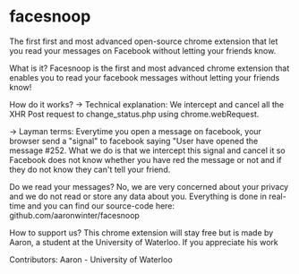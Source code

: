 facesnoop
=========

The first first and most advanced open-source chrome extension that let you read
your messages on Facebook without letting your friends know.

What is it?
Facesnoop is the first and most advanced chrome extension that enables
you to read your facebook messages without letting your friends know!

How do it works?
-> Technical explanation:
We intercept and cancel all the XHR Post request to change_status.php using chrome.webRequest.

-> Layman terms:
Everytime you open a message on facebook, your browser send a "signal" to facebook saying "User have opened the message #252. What we do is that we intercept this signal and cancel it so Facebook does not know whether you have red the message or not and if they do not know they can't tell your friend.

Do we read your messages?
No, we are very concerned about your privacy and we do not read or store
any data about you. Everything is done in real-time and you can find our
source-code here: github.com/aaronwinter/facesnoop

How to support us?
This chrome extension will stay free but is made by Aaron, a student at
the University of Waterloo. If you appreciate his work 

Contributors:
Aaron - University of Waterloo

